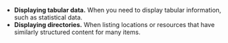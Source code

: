 - **Displaying tabular data.** When you need to display tabular information, such as statistical data.
- **Displaying directories.** When listing locations or resources that have similarly structured content for many items.
